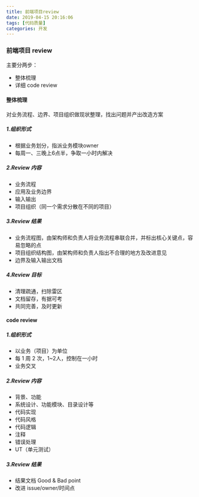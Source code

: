 ```yaml
---
title: 前端项目review
date: 2019-04-15 20:16:06
tags: [代码质量]
categories: 开发
---
```

### 前端项目 review
主要分两步：
 - 整体梳理
 - 详细 code review 

#### 整体梳理
对业务流程、边界、项目组织做现状整理，找出问题并产出改造方案

##### 1.组织形式
 - 根据业务划分，指派业务模块owner
 - 每周一、三晚上6点半，争取一小时内解决

##### 2.Review 内容
 - 业务流程
 - 应用及业务边界
 - 输入输出
 - 项目组织（同一个需求分散在不同的项目）

##### 3.Review 结果
 - 业务流程图，由架构师和负责人将业务流程串联合并，并标出核心关键点，容易忽略的点
 - 项目组织结构图，由架构师和负责人指出不合理的地方及改进意见
 - 边界及输入输出文档

##### 4.Review 目标
 - 清理疏通，扫除雷区
 - 文档留存，有据可考
 - 共同完善，及时更新

#### code review
##### 1.组织形式
 - 以业务（项目）为单位
 - 每 1 周 2 次，1~2人，控制在一小时
 - 业务交叉

##### 2.Review 内容
 - 背景、功能
 - 系统设计、功能模块、目录设计等
 - 代码实现
 - 代码风格
 - 代码逻辑
 - 注释
 - 错误处理
 - UT（单元测试）

##### 3.Review 结果
 - 结果文档 Good & Bad point
 - 改进 issue/owner/时间点
